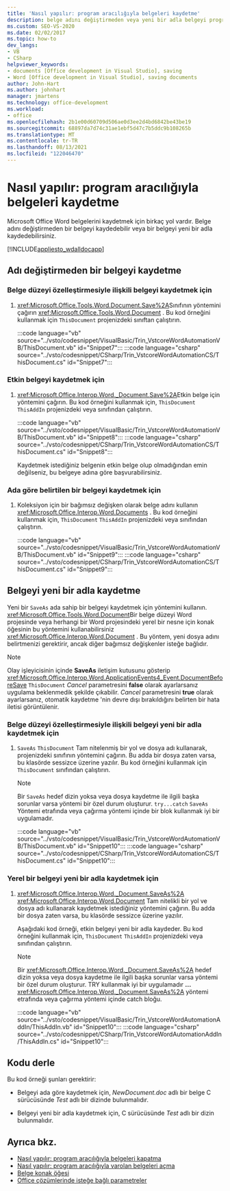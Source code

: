```yaml
---
title: 'Nasıl yapılır: program aracılığıyla belgeleri kaydetme'
description: belge adını değiştirmeden veya yeni bir adla belgeyi programlı bir şekilde kaydetmek için Visual Studio nasıl kullanabileceğinizi öğrenin.
ms.custom: SEO-VS-2020
ms.date: 02/02/2017
ms.topic: how-to
dev_langs:
- VB
- CSharp
helpviewer_keywords:
- documents [Office development in Visual Studio], saving
- Word [Office development in Visual Studio], saving documents
author: John-Hart
ms.author: johnhart
manager: jmartens
ms.technology: office-development
ms.workload:
- office
ms.openlocfilehash: 2b1e00d60709d506ae0d3ee2d4bd6842be43be19
ms.sourcegitcommit: 68897da7d74c31ae1ebf5d47c7b5ddc9b108265b
ms.translationtype: MT
ms.contentlocale: tr-TR
ms.lasthandoff: 08/13/2021
ms.locfileid: "122046470"
---
```

# <a name="how-to-programmatically-save-documents"></a>Nasıl yapılır: program aracılığıyla belgeleri kaydetme

Microsoft Office Word belgelerini kaydetmek için birkaç yol vardır. Belge adını değiştirmeden bir belgeyi kaydedebilir veya bir belgeyi yeni bir adla kaydedebilirsiniz.

[!INCLUDE[appliesto_wdalldocapp](../vsto/includes/appliesto-wdalldocapp-md.md)]

## <a name="save-a-document-without-changing-the-name"></a>Adı değiştirmeden bir belgeyi kaydetme

### <a name="to-save-the-document-associated-with-a-document-level-customization"></a>Belge düzeyi özelleştirmesiyle ilişkili belgeyi kaydetmek için

1. <xref:Microsoft.Office.Tools.Word.Document.Save%2A>Sınıfının yöntemini çağırın <xref:Microsoft.Office.Tools.Word.Document> . Bu kod örneğini kullanmak için `ThisDocument` projenizdeki sınıftan çalıştırın.

     :::code language="vb" source="../vsto/codesnippet/VisualBasic/Trin_VstcoreWordAutomationVB/ThisDocument.vb" id="Snippet7":::
     :::code language="csharp" source="../vsto/codesnippet/CSharp/Trin_VstcoreWordAutomationCS/ThisDocument.cs" id="Snippet7":::

### <a name="to-save-the-active-document"></a>Etkin belgeyi kaydetmek için

1. <xref:Microsoft.Office.Interop.Word._Document.Save%2A>Etkin belge için yöntemini çağırın. Bu kod örneğini kullanmak için, `ThisDocument` `ThisAddIn` projenizdeki veya sınıfından çalıştırın.

    :::code language="vb" source="../vsto/codesnippet/VisualBasic/Trin_VstcoreWordAutomationVB/ThisDocument.vb" id="Snippet8":::
    :::code language="csharp" source="../vsto/codesnippet/CSharp/Trin_VstcoreWordAutomationCS/ThisDocument.cs" id="Snippet8":::

   Kaydetmek istediğiniz belgenin etkin belge olup olmadığından emin değilseniz, bu belgeye adına göre başvurabilirsiniz.

### <a name="to-save-a-document-specified-by-name"></a>Ada göre belirtilen bir belgeyi kaydetmek için

1. Koleksiyon için bir bağımsız değişken olarak belge adını kullanın <xref:Microsoft.Office.Interop.Word.Documents> . Bu kod örneğini kullanmak için, `ThisDocument` `ThisAddIn` projenizdeki veya sınıfından çalıştırın.

     :::code language="vb" source="../vsto/codesnippet/VisualBasic/Trin_VstcoreWordAutomationVB/ThisDocument.vb" id="Snippet9":::
     :::code language="csharp" source="../vsto/codesnippet/CSharp/Trin_VstcoreWordAutomationCS/ThisDocument.cs" id="Snippet9":::

## <a name="save-a-document-with-a-new-name"></a>Belgeyi yeni bir adla kaydetme

Yeni bir `SaveAs` ada sahip bir belgeyi kaydetmek için yöntemini kullanın. <xref:Microsoft.Office.Tools.Word.Document>Bir belge düzeyi Word projesinde veya herhangi bir Word projesindeki yerel bir nesne için konak öğesinin bu yöntemini kullanabilirsiniz <xref:Microsoft.Office.Interop.Word.Document> . Bu yöntem, yeni dosya adını belirtmenizi gerektirir, ancak diğer bağımsız değişkenler isteğe bağlıdır.

> [!NOTE]
> Olay işleyicisinin içinde **SaveAs** iletişim kutusunu gösterip <xref:Microsoft.Office.Interop.Word.ApplicationEvents4_Event.DocumentBeforeSave> `ThisDocument` *Cancel* parametresini **false** olarak ayarlarsanız uygulama beklenmedik şekilde çıkabilir. *Cancel* parametresini **true** olarak ayarlarsanız, otomatik kaydetme 'nin devre dışı bırakıldığını belirten bir hata iletisi görüntülenir.

### <a name="to-save-the-document-associated-with-a-document-level-customization-with-a-new-name"></a>Belge düzeyi özelleştirmesiyle ilişkili belgeyi yeni bir adla kaydetmek için

1. `SaveAs` `ThisDocument` Tam nitelenmiş bir yol ve dosya adı kullanarak, projenizdeki sınıfının yöntemini çağırın. Bu adda bir dosya zaten varsa, bu klasörde sessizce üzerine yazılır. Bu kod örneğini kullanmak için `ThisDocument` sınıfından çalıştırın.

    > [!NOTE]
    > Bir `SaveAs` hedef dizin yoksa veya dosya kaydetme ile ilgili başka sorunlar varsa yöntemi bir özel durum oluşturur. `try...catch` `SaveAs` Yöntemi etrafında veya çağırma yöntemi içinde bir blok kullanmak iyi bir uygulamadır.

     :::code language="vb" source="../vsto/codesnippet/VisualBasic/Trin_VstcoreWordAutomationVB/ThisDocument.vb" id="Snippet10":::
     :::code language="csharp" source="../vsto/codesnippet/CSharp/Trin_VstcoreWordAutomationCS/ThisDocument.cs" id="Snippet10":::

### <a name="to-save-a-native-document-with-a-new-name"></a>Yerel bir belgeyi yeni bir adla kaydetmek için

1. <xref:Microsoft.Office.Interop.Word._Document.SaveAs%2A> <xref:Microsoft.Office.Interop.Word.Document> Tam nitelikli bir yol ve dosya adı kullanarak kaydetmek istediğiniz yöntemini çağırın. Bu adda bir dosya zaten varsa, bu klasörde sessizce üzerine yazılır.

     Aşağıdaki kod örneği, etkin belgeyi yeni bir adla kaydeder. Bu kod örneğini kullanmak için, `ThisDocument` `ThisAddIn` projenizdeki veya sınıfından çalıştırın.

    > [!NOTE]
    > Bir <xref:Microsoft.Office.Interop.Word._Document.SaveAs%2A> hedef dizin yoksa veya dosya kaydetme ile ilgili başka sorunlar varsa yöntemi bir özel durum oluşturur. TRY kullanmak iyi bir uygulamadır **...** <xref:Microsoft.Office.Interop.Word._Document.SaveAs%2A> yöntemi etrafında veya çağırma yöntemi içinde catch bloğu.

     :::code language="vb" source="../vsto/codesnippet/VisualBasic/Trin_VstcoreWordAutomationAddIn/ThisAddIn.vb" id="Snippet10":::
     :::code language="csharp" source="../vsto/codesnippet/CSharp/Trin_VstcoreWordAutomationAddIn/ThisAddIn.cs" id="Snippet10":::

## <a name="compile-the-code"></a>Kodu derle

Bu kod örneği şunları gerektirir:

- Belgeyi ada göre kaydetmek için, *NewDocument.doc* adlı bir belge C sürücüsünde *Test* adlı bir dizinde bulunmalıdır.

- Belgeyi yeni bir adla kaydetmek için, C sürücüsünde *Test* adlı bir dizin bulunmalıdır.

## <a name="see-also"></a>Ayrıca bkz.

- [Nasıl yapılır: program aracılığıyla belgeleri kapatma](../vsto/how-to-programmatically-close-documents.md)
- [Nasıl yapılır: program aracılığıyla varolan belgeleri açma](../vsto/how-to-programmatically-open-existing-documents.md)
- [Belge konak öğesi](../vsto/document-host-item.md)
- [Office çözümlerinde isteğe bağlı parametreler](../vsto/optional-parameters-in-office-solutions.md)
